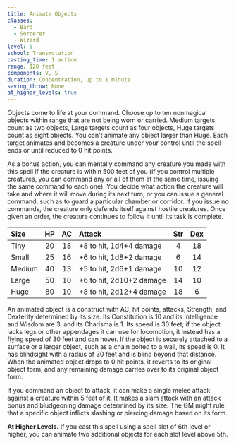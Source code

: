 ```yaml
---
title: Animate Objects
classes:
  - Bard
  - Sorcerer
  - Wizard
level: 5
school: Transmutation
casting_time: 1 action
range: 120 feet
components: V, S
duration: Concentration, up to 1 minute
saving_throw: None
at_higher_levels: true
---
```


Objects come to life at your command. Choose up to ten nonmagical objects within range that are not being worn or carried. Medium targets count as two objects, Large targets count as four objects, Huge targets count as eight objects. You can't animate any object larger than Huge. Each target animates and becomes a creature under your control until the spell ends or until reduced to 0 hit points.

As a bonus action, you can mentally command any creature you made with this spell if the creature is within 500 feet of you (if you control multiple creatures, you can command any or all of them at the same time, issuing the same command to each one). You decide what action the creature will take and where it will move during its next turn, or you can issue a general command, such as to guard a particular chamber or corridor. If you issue no commands, the creature only defends itself against hostile creatures. Once given an order, the creature continues to follow it until its task is complete.

| Size   | HP | AC | Attack                   | Str | Dex |
|:-------|:--:|:--:|:-------------------------|:---:|:---:|
| Tiny   | 20 | 18 | +8 to hit, 1d4+4 damage  |  4  | 18  |
| Small  | 25 | 16 | +6 to hit, 1d8+2 damage  |  6  | 14  |
| Medium | 40 | 13 | +5 to hit, 2d6+1 damage  | 10  | 12  |
| Large  | 50 | 10 | +6 to hit, 2d10+2 damage | 14  | 10  |
| Huge   | 80 | 10 | +8 to hit, 2d12+4 damage | 18  |  6  |

An animated object is a construct with AC, hit points, attacks, Strength, and Dexterity determined by its size. Its Constitution is 10 and its Intelligence and Wisdom are 3, and its Charisma is 1. Its speed is 30 feet; if the object lacks legs or other appendages it can use for locomotion, it instead has a flying speed of 30 feet and can hover. If the object is securely attached to a surface or a larger object, such as a chain bolted to a wall, its speed is 0. It has blindsight with a radius of 30 feet and is blind beyond that distance. When the animated object drops to 0 hit points, it reverts to its original object form, and any remaining damage carries over to its original object form.

If you command an object to attack, it can make a single melee attack against a creature within 5 feet of it. It makes a slam attack with an attack bonus and bludgeoning damage determined by its size. The GM might rule that a specific object inflicts slashing or piercing damage based on its form.

**At Higher Levels.** If you cast this spell using a spell slot of 6th level or higher, you can animate two additional objects for each slot level above 5th.
